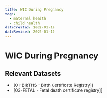 ```yaml
---
title: WIC During Pregnancy
tags:
  - maternal health
  - child health
dateCreated: 2022-01-19
dateRevised: 2022-01-19
---
```

# WIC During Pregnancy
## Relevant Datasets
- [[01-BIRTHS - Birth Certificate Registry]]
- [[03-FETAL - Fetal death certificate registry]]
